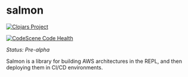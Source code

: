 # salmon

[![Clojars Project](https://img.shields.io/clojars/v/rs.shaffe/salmon.svg)](https://clojars.org/rs.shaffe/salmon)

[![CodeScene Code Health](https://codescene.io/projects/25500/status-badges/code-health)](https://codescene.io/projects/25500)

*Status: Pre-alpha*

Salmon is a library for building AWS architectures in the REPL, and then deploying them in CI/CD environments.
